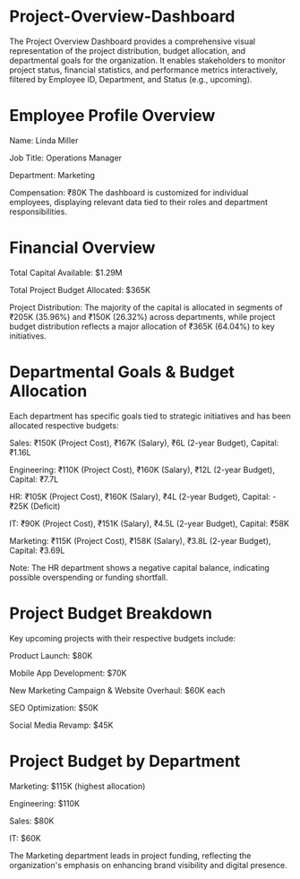 # Project-Overview-Dashboard

The Project Overview Dashboard provides a comprehensive visual representation of the project distribution, budget allocation, and departmental goals for the organization. It enables stakeholders to monitor project status, financial statistics, and performance metrics interactively, filtered by Employee ID, Department, and Status (e.g., upcoming).

# Employee Profile Overview
Name: Linda Miller

Job Title: Operations Manager

Department: Marketing

Compensation: ₹80K
The dashboard is customized for individual employees, displaying relevant data tied to their roles and department responsibilities.

# Financial Overview
Total Capital Available: $1.29M

Total Project Budget Allocated: $365K

Project Distribution: The majority of the capital is allocated in segments of ₹205K (35.96%) and ₹150K (26.32%) across departments, while project budget distribution reflects a major allocation of ₹365K (64.04%) to key initiatives.

# Departmental Goals & Budget Allocation
Each department has specific goals tied to strategic initiatives and has been allocated respective budgets:

Sales: ₹150K (Project Cost), ₹167K (Salary), ₹6L (2-year Budget), Capital: ₹1.16L

Engineering: ₹110K (Project Cost), ₹160K (Salary), ₹12L (2-year Budget), Capital: ₹7.7L

HR: ₹105K (Project Cost), ₹160K (Salary), ₹4L (2-year Budget), Capital: -₹25K (Deficit)

IT: ₹90K (Project Cost), ₹151K (Salary), ₹4.5L (2-year Budget), Capital: ₹58K

Marketing: ₹115K (Project Cost), ₹158K (Salary), ₹3.8L (2-year Budget), Capital: ₹3.69L

Note: The HR department shows a negative capital balance, indicating possible overspending or funding shortfall.

# Project Budget Breakdown
Key upcoming projects with their respective budgets include:

Product Launch: $80K

Mobile App Development: $70K

New Marketing Campaign & Website Overhaul: $60K each

SEO Optimization: $50K

Social Media Revamp: $45K

# Project Budget by Department
Marketing: $115K (highest allocation)

Engineering: $110K

Sales: $80K

IT: $60K

The Marketing department leads in project funding, reflecting the organization's emphasis on enhancing brand visibility and digital presence.

